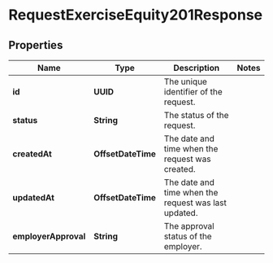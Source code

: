 

# RequestExerciseEquity201Response


## Properties

| Name | Type | Description | Notes |
|------------ | ------------- | ------------- | -------------|
|**id** | **UUID** | The unique identifier of the request. |  |
|**status** | **String** | The status of the request. |  |
|**createdAt** | **OffsetDateTime** | The date and time when the request was created. |  |
|**updatedAt** | **OffsetDateTime** | The date and time when the request was last updated. |  |
|**employerApproval** | **String** | The approval status of the employer. |  |



